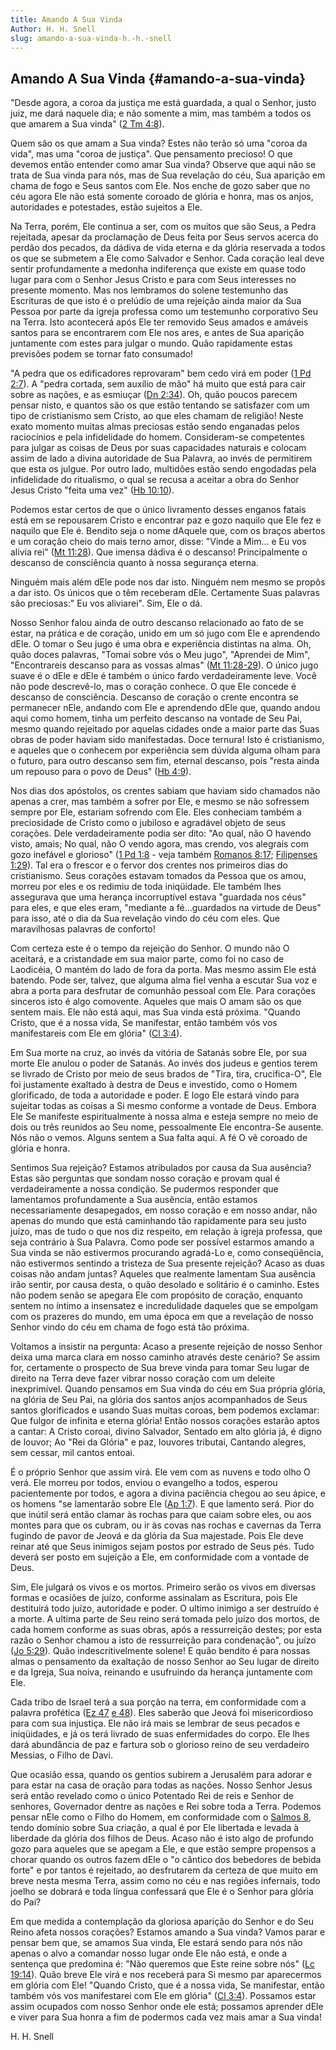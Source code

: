 ```yaml
---
title: Amando A Sua Vinda
Author: H. H. Snell
slug: amando-a-sua-vinda-h.-h.-snell
---
```


## Amando A Sua Vinda {#amando-a-sua-vinda}

&quot;Desde agora, a coroa da justiça me está guardada, a qual o Senhor, justo juiz, me dará naquele dia; e não somente a mim, mas também a todos os que amarem a Sua vinda&quot; ([2 Tm 4:8](http://mysword.info/b?r=2Ti_4:8)).

Quem são os que amam a Sua vinda? Estes não terão só uma &quot;coroa da vida&quot;, mas uma &quot;coroa de justiça&quot;. Que pensamento precioso! O que devemos então entender como amar Sua vinda? Observe que aqui não se trata de Sua vinda para nós, mas de Sua revelação do céu, Sua aparição em chama de fogo e Seus santos com Ele. Nos enche de gozo saber que no céu agora Ele não está somente coroado de glória e honra, mas os anjos, autoridades e potestades, estão sujeitos a Ele.

Na Terra, porém, Ele continua a ser, com os muitos que são Seus, a Pedra rejeitada, apesar da proclamação de Deus feita por Seus servos acerca do perdão dos pecados, da dádiva de vida eterna e da glória reservada a todos os que se submetem a Ele como Salvador e Senhor. Cada coração leal deve sentir profundamente a medonha indiferença que existe em quase todo lugar para com o Senhor Jesus Cristo e para com Seus interesses no presente momento. Mas nos lembramos do solene testemunho das Escrituras de que isto é o prelúdio de uma rejeição ainda maior da Sua Pessoa por parte da igreja professa como um testemunho corporativo Seu na Terra. Isto acontecerá após Ele ter removido Seus amados e amáveis santos para se encontrarem com Ele nos ares, e antes de Sua aparição juntamente com estes para julgar o mundo. Quão rapidamente estas previsões podem se tornar fato consumado!

&quot;A pedra que os edificadores reprovaram&quot; bem cedo virá em poder ([1 Pd 2:7](http://mysword.info/b?r=1Pe_2:7)). A &quot;pedra cortada, sem auxílio de mão&quot; há muito que está para cair sobre as nações, e as esmiuçar ([Dn 2:34](http://mysword.info/b?r=Dan_2:34)). Oh, quão poucos parecem pensar nisto, e quantos são os que estão tentando se satisfazer com um tipo de cristianismo sem Cristo, ao que eles chamam de religião! Neste exato momento muitas almas preciosas estão sendo enganadas pelos raciocínios e pela infidelidade do homem. Consideram-se competentes para julgar as coisas de Deus por suas capacidades naturais e colocam assim de lado a divina autoridade de Sua Palavra, ao invés de permitirem que esta os julgue. Por outro lado, multidões estão sendo engodadas pela infidelidade do ritualismo, o qual se recusa a aceitar a obra do Senhor Jesus Cristo &quot;feita uma vez&quot; ([Hb 10:10](http://mysword.info/b?r=Heb_10:10)).

Podemos estar certos de que o único livramento desses enganos fatais está em se repousarem Cristo e encontrar paz e gozo naquilo que Ele fez e naquilo que Ele é. Bendito seja o nome dAquele que, com os braços abertos e um coração cheio do mais terno amor, disse: &quot;Vinde a Mim... e Eu vos alivia rei&quot; ([Mt 11:28](http://mysword.info/b?r=Mat_11:28)). Que imensa dádiva é o descanso! Principalmente o descanso de consciência quanto à nossa segurança eterna.

Ninguém mais além dEle pode nos dar isto. Ninguém nem mesmo se propôs a dar isto. Os únicos que o têm receberam dEle. Certamente Suas palavras são preciosas:&quot; Eu vos aliviarei&quot;. Sim, Ele o dá.

Nosso Senhor falou ainda de outro descanso relacionado ao fato de se estar, na prática e de coração, unido em um só jugo com Ele e aprendendo dEle. O tomar o Seu jugo é uma obra e experiência distintas na alma. Oh, quão doces palavras, &quot;Tomai sobre vós o Meu jugo&quot;, &quot;Aprendei de Mim&quot;, &quot;Encontrareis descanso para as vossas almas&quot; ([Mt 11:28-29](http://mysword.info/b?r=Mat_11:28-29)). O único jugo suave é o dEle e dEle é também o único fardo verdadeiramente leve. Você não pode descrevê-lo, mas o coração conhece. O que Ele concede é descanso de consciência. Descanso de coração o crente encontra se permanecer nEle, andando com Ele e aprendendo dEle que, quando andou aqui como homem, tinha um perfeito descanso na vontade de Seu Pai, mesmo quando rejeitado por aquelas cidades onde a maior parte das Suas obras de poder haviam sido manifestadas. Doce ternura! Isto é cristianismo, e aqueles que o conhecem por experiência sem dúvida alguma olham para o futuro, para outro descanso sem fim, eternal descanso, pois &quot;resta ainda um repouso para o povo de Deus&quot; ([Hb 4:9](http://mysword.info/b?r=Heb_4:9)).

Nos dias dos apóstolos, os crentes sabiam que haviam sido chamados não apenas a crer, mas também a sofrer por Ele, e mesmo se não sofressem sempre por Ele, estariam sofrendo com Ele. Eles conheciam também a preciosidade de Cristo como o jubiloso e agradável objeto de seus corações. Dele verdadeiramente podia ser dito: &quot;Ao qual, não O havendo visto, amais; No qual, não O vendo agora, mas crendo, vos alegrais com gozo inefável e glorioso&quot; ([1 Pd 1:8](http://mysword.info/b?r=1Pe_1:18) - veja também [Romanos 8:17](http://mysword.info/b?r=Rom_8:17); [Filipenses 1:29](http://mysword.info/b?r=Php_1:29)). Tal era o frescor e o fervor dos crentes nos primeiros dias do cristianismo. Seus corações estavam tomados da Pessoa que os amou, morreu por eles e os redimiu de toda iniqüidade. Ele também lhes assegurava que uma herança incorruptível estava &quot;guardada nos céus&quot; para eles, e que eles eram, &quot;mediante a fé...guardados na virtude de Deus&quot; para isso, até o dia da Sua revelação vindo do céu com eles. Que maravilhosas palavras de conforto!

Com certeza este é o tempo da rejeição do Senhor. O mundo não O aceitará, e a cristandade em sua maior parte, como foi no caso de Laodicéia, O mantém do lado de fora da porta. Mas mesmo assim Ele está batendo. Pode ser, talvez, que alguma alma fiel venha a escutar Sua voz e abra a porta para desfrutar de comunhão pessoal com Ele. Para corações sinceros isto é algo comovente. Aqueles que mais O amam são os que sentem mais. Ele não está aqui, mas Sua vinda está próxima. &quot;Quando Cristo, que é a nossa vida, Se manifestar, então também vós vos manifestareis com Ele em glória&quot; ([Cl 3:4](http://mysword.info/b?r=col_3:4)).

Em Sua morte na cruz, ao invés da vitória de Satanás sobre Ele, por sua morte Ele anulou o poder de Satanás. Ao invés dos judeus e gentios terem se livrado de Cristo por meio de seus brados de &quot;Tira, tira, crucifica-O&quot;, Ele foi justamente exaltado à destra de Deus e investido, como o Homem glorificado, de toda a autoridade e poder. E logo Ele estará vindo para sujeitar todas as coisas a Si mesmo conforme a vontade de Deus. Embora Ele Se manifeste espiritualmente à nossa alma e esteja sempre no meio de dois ou três reunidos ao Seu nome, pessoalmente Ele encontra-Se ausente. Nós não o vemos. Alguns sentem a Sua falta aqui. A fé O vê coroado de glória e honra.

Sentimos Sua rejeição? Estamos atribulados por causa da Sua ausência? Estas são perguntas que sondam nosso coração e provam qual é verdadeiramente a nossa condição. Se pudermos responder que lamentamos profundamente a Sua ausência, então estamos necessariamente desapegados, em nosso coração e em nosso andar, não apenas do mundo que está caminhando tão rapidamente para seu justo juízo, mas de tudo o que nos diz respeito, em relação à igreja professa, que seja contrário à Sua Palavra. Como pode ser possível estarmos amando a Sua vinda se não estivermos procurando agradá-Lo e, como conseqüência, não estivermos sentindo a tristeza de Sua presente rejeição? Acaso as duas coisas não andam juntas? Aqueles que realmente lamentam Sua ausência irão sentir, por causa desta, o quão desolado e solitário é o caminho. Estes não podem senão se apegara Ele com propósito de coração, enquanto sentem no íntimo a insensatez e incredulidade daqueles que se empolgam com os prazeres do mundo, em uma época em que a revelação de nosso Senhor vindo do céu em chama de fogo está tão próxima.

Voltamos a insistir na pergunta: Acaso a presente rejeição de nosso Senhor deixa uma marca clara em nosso caminho através deste cenário? Se assim for, certamente o prospecto de Sua breve vinda para tomar Seu lugar de direito na Terra deve fazer vibrar nosso coração com um deleite inexprimível. Quando pensamos em Sua vinda do céu em Sua própria glória, na glória de Seu Pai, na glória dos santos anjos acompanhados de Seus santos glorificados e usando Suas muitas coroas, bem podemos exclamar: Que fulgor de infinita e eterna glória! Então nossos corações estarão aptos a cantar: A Cristo coroai, divino Salvador, Sentado em alto glória já, é digno de louvor; Ao &quot;Rei da Glória&quot; e paz, louvores tributai, Cantando alegres, sem cessar, mil cantos entoai.

É o próprio Senhor que assim virá. Ele vem com as nuvens e todo olho O verá. Ele morreu por todos, enviou o evangelho a todos, esperou pacientemente por todos, e agora a divina paciência chegou ao seu ápice, e os homens &quot;se lamentarão sobre Ele ([Ap 1:7](http://mysword.info/b?r=Rev_1:7)). E que lamento será. Pior do que inútil será então clamar às rochas para que caiam sobre eles, ou aos montes para que os cubram, ou ir às covas nas rochas e cavernas da Terra fugindo de pavor de Jeová e da glória da Sua majestade. Pois Ele deve reinar até que Seus inimigos sejam postos por estrado de Seus pés. Tudo deverá ser posto em sujeição a Ele, em conformidade com a vontade de Deus.

Sim, Ele julgará os vivos e os mortos. Primeiro serão os vivos em diversas formas e ocasiões de juízo, conforme assinalam as Escritura, pois Ele destituirá todo juízo, autoridade e poder. O ultimo inimigo a ser destruído é a morte. A ultima parte de Seu reino será tomada pelo juízo dos mortos, de cada homem conforme as suas obras, após a ressurreição destes; por esta razão o Senhor chamou a isto de ressurreição para condenação&quot;, ou juízo ([Jo 5:29](http://mysword.info/b?r=Joh_5:29)). Quão indescritivelmente solene! E quão bendito é para nossas almas o pensamento da exaltação de nosso Senhor ao Seu lugar de direito e da Igreja, Sua noiva, reinando e usufruindo da herança juntamente com Ele.

Cada tribo de Israel terá a sua porção na terra, em conformidade com a palavra profética ([Ez 47](http://mysword.info/b?r=Eze_47) [e 48](http://mysword.info/b?r=Eze_48)). Eles saberão que Jeová foi misericordioso para com sua injustiça. Ele não irá mais se lembrar de seus pecados e iniqüidades, e já os terá livrado de suas enfermidades do corpo. Ele lhes dará abundância de paz e fartura sob o glorioso reino de seu verdadeiro Messias, o Filho de Davi.

Que ocasião essa, quando os gentios subirem a Jerusalém para adorar e para estar na casa de oração para todas as nações. Nosso Senhor Jesus será então revelado como o único Potentado Rei de reis e Senhor de senhores, Governador dentre as nações e Rei sobre toda a Terra. Podemos pensar nEle como o Filho do Homem, em conformidade com o [Salmos 8](http://mysword.info/b?r=Psa_8), tendo domínio sobre Sua criação, a qual é por Ele libertada e levada à liberdade da glória dos filhos de Deus. Acaso não é isto algo de profundo gozo para aqueles que se apegam a Ele, e que estão sempre propensos a chorar quando os outros fazem dEle o &quot;o cântico dos bebedores de bebida forte&quot; e por tantos é rejeitado, ao desfrutarem da certeza de que muito em breve nesta mesma Terra, assim como no céu e nas regiões infernais, todo joelho se dobrará e toda língua confessará que Ele é o Senhor para glória do Pai?

Em que medida a contemplação da gloriosa aparição do Senhor e do Seu Reino afeta nossos corações? Estamos amando a Sua vinda? Vamos parar e pensar bem que, se amamos Sua vinda, Ele estará sendo para nós não apenas o alvo a comandar nosso lugar onde Ele não está, e onde a sentença que predomina é: &quot;Não queremos que Este reine sobre nós&quot; ([Lc 19:14](http://mysword.info/b?r=Luk_19:14)). Quão breve Ele virá e nos receberá para Si mesmo par aparecermos em glória com Ele! &quot;Quando Cristo, que é a nossa vida, Se manifestar, então também vós vos manifestarei com Ele em glória&quot; ([Cl 3:4](http://mysword.info/b?r=col_3:4)). Possamos estar assim ocupados com nosso Senhor onde ele está; possamos aprender dEle e viver para Sua honra a fim de podermos cada vez mais amar a Sua vinda!

H. H. Snell